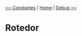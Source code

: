 [<< Constantes](https://github.com/sexcod/Tiga/tree/master/php/Lib/Doc/constantes.md)
 | [Home](https://github.com/sexcod/Tiga/tree/master/php/Lib/Doc/README.md)
 | [Debug >>](https://github.com/sexcod/Tiga/tree/master/php/Lib/Doc/debug.md)


# Rotedor 
